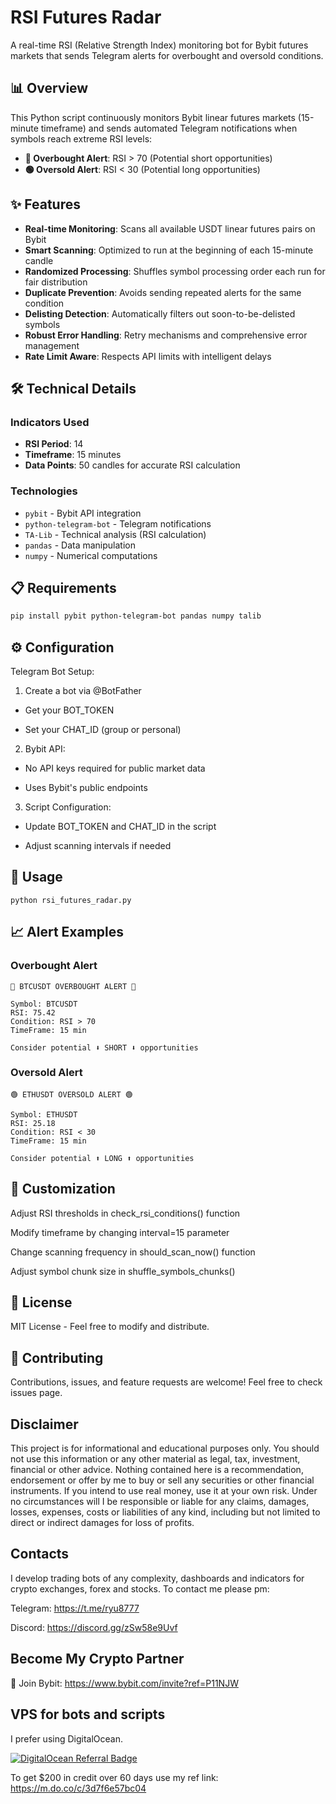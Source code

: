 # RSI Futures Radar
A real-time RSI (Relative Strength Index) monitoring bot for Bybit futures markets that sends Telegram alerts for overbought and oversold conditions.


## 📊 Overview

This Python script continuously monitors Bybit linear futures markets (15-minute timeframe) and sends automated Telegram notifications when symbols reach extreme RSI levels:
- **🔴 Overbought Alert**: RSI > 70 (Potential short opportunities)
- **🟢 Oversold Alert**: RSI < 30 (Potential long opportunities)

## ✨ Features

- **Real-time Monitoring**: Scans all available USDT linear futures pairs on Bybit
- **Smart Scanning**: Optimized to run at the beginning of each 15-minute candle
- **Randomized Processing**: Shuffles symbol processing order each run for fair distribution
- **Duplicate Prevention**: Avoids sending repeated alerts for the same condition
- **Delisting Detection**: Automatically filters out soon-to-be-delisted symbols
- **Robust Error Handling**: Retry mechanisms and comprehensive error management
- **Rate Limit Aware**: Respects API limits with intelligent delays

## 🛠️ Technical Details

### Indicators Used
- **RSI Period**: 14
- **Timeframe**: 15 minutes
- **Data Points**: 50 candles for accurate RSI calculation

### Technologies
- `pybit` - Bybit API integration
- `python-telegram-bot` - Telegram notifications
- `TA-Lib` - Technical analysis (RSI calculation)
- `pandas` - Data manipulation
- `numpy` - Numerical computations

## 📋 Requirements

```bash
pip install pybit python-telegram-bot pandas numpy talib
```

## ⚙️ Configuration
Telegram Bot Setup:

1. Create a bot via @BotFather

- Get your BOT_TOKEN

- Set your CHAT_ID (group or personal)

2. Bybit API:

- No API keys required for public market data

- Uses Bybit's public endpoints

3. Script Configuration:

- Update BOT_TOKEN and CHAT_ID in the script

- Adjust scanning intervals if needed

## 🚀 Usage

```
python rsi_futures_radar.py
```

## 📈 Alert Examples

### Overbought Alert

```
🔴 BTCUSDT OVERBOUGHT ALERT 🔴

Symbol: BTCUSDT
RSI: 75.42
Condition: RSI > 70
TimeFrame: 15 min

Consider potential ⬇️ SHORT ⬇️ opportunities
```

### Oversold Alert

```
🟢 ETHUSDT OVERSOLD ALERT 🟢

Symbol: ETHUSDT
RSI: 25.18
Condition: RSI < 30
TimeFrame: 15 min

Consider potential ⬆️ LONG ⬆️ opportunities
```

## 🔧 Customization
Adjust RSI thresholds in check_rsi_conditions() function

Modify timeframe by changing interval=15 parameter

Change scanning frequency in should_scan_now() function

Adjust symbol chunk size in shuffle_symbols_chunks()


## 📄 License
MIT License - Feel free to modify and distribute.


## 🤝 Contributing
Contributions, issues, and feature requests are welcome! Feel free to check issues page.


## Disclaimer
This project is for informational and educational purposes only. You should not use this information or any other material as legal, tax, investment, financial or other advice. Nothing contained here is a recommendation, endorsement or offer by me to buy or sell any securities or other financial instruments. If you intend to use real money, use it at your own risk. Under no circumstances will I be responsible or liable for any claims, damages, losses, expenses, costs or liabilities of any kind, including but not limited to direct or indirect damages for loss of profits.


## Contacts
I develop trading bots of any complexity, dashboards and indicators for crypto exchanges, forex and stocks.
To contact me please pm:

Telegram: https://t.me/ryu8777

Discord: https://discord.gg/zSw58e9Uvf


## Become My Crypto Partner

🐀 Join Bybit: https://www.bybit.com/invite?ref=P11NJW


## VPS for bots and scripts
I prefer using DigitalOcean.
  
[![DigitalOcean Referral Badge](https://web-platforms.sfo2.digitaloceanspaces.com/WWW/Badge%202.svg)](https://www.digitalocean.com/?refcode=3d7f6e57bc04&utm_campaign=Referral_Invite&utm_medium=Referral_Program&utm_source=badge)
  
To get $200 in credit over 60 days use my ref link: https://m.do.co/c/3d7f6e57bc04
